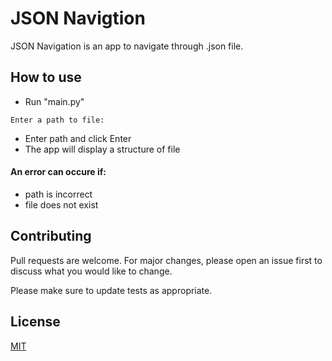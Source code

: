 # JSON Navigtion

JSON Navigation is an app to navigate through .json file.
## How to use

- Run "main.py"
```
Enter a path to file:
```
- Enter path and click Enter
- The app will display a structure of file


#### An error can occure if:
- path is incorrect
- file does not exist


## Contributing
Pull requests are welcome. For major changes, please open an issue first to discuss what you would like to change.

Please make sure to update tests as appropriate.

## License
[MIT](https://choosealicense.com/licenses/mit/)

